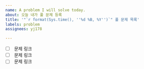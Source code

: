 ```yaml
---
name: A problem I will solve today.
about: 오늘 내가 풀 문제 등록
title: '"`r format(Sys.time(), ''%d %B, %Y'')`" 풀 문제 목록'
labels: problem
assignees: yj178

---
```


- [ ] []() 문제 링크
- [ ] []() 문제 링크
- [ ] []() 문제 링크
